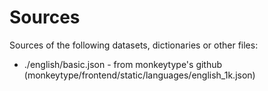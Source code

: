 # Sources
Sources of the following datasets, dictionaries or other files:
- ./english/basic.json - from monkeytype's github (monkeytype/frontend/static/languages/english_1k.json)